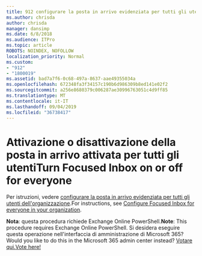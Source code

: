```yaml
---
title: 912 configurare la posta in arrivo evidenziata per tutti gli utenti dell'organizzazione
ms.author: chrisda
author: chrisda
manager: dansimp
ms.date: 6/8/2018
ms.audience: ITPro
ms.topic: article
ROBOTS: NOINDEX, NOFOLLOW
localization_priority: Normal
ms.custom:
- "912"
- "1800019"
ms.assetid: bad7a7f6-0c68-497a-8637-aae49355034a
ms.openlocfilehash: 672348fa3f34157c190b6d986309b8ed141e02f2
ms.sourcegitcommit: a256e8680379c006287ae30996763051c4d9ff85
ms.translationtype: MT
ms.contentlocale: it-IT
ms.lasthandoff: 09/04/2019
ms.locfileid: "36738417"
---
```

# <a name="turn-focused-inbox-on-or-off-for-everyone"></a><span data-ttu-id="a855f-102">Attivazione o disattivazione della posta in arrivo attivata per tutti gli utenti</span><span class="sxs-lookup"><span data-stu-id="a855f-102">Turn Focused Inbox on or off for everyone</span></span>

<span data-ttu-id="a855f-103">Per istruzioni, vedere [configurare la posta in arrivo evidenziata per tutti gli utenti dell'organizzazione](https://docs.microsoft.com/office365/admin/setup/configure-focused-inbox).</span><span class="sxs-lookup"><span data-stu-id="a855f-103">For instructions, see [Configure Focused Inbox for everyone in your organization](https://docs.microsoft.com/office365/admin/setup/configure-focused-inbox).</span></span>

<span data-ttu-id="a855f-104">**Nota**: questa procedura richiede Exchange Online PowerShell.</span><span class="sxs-lookup"><span data-stu-id="a855f-104">**Note**: This procedure requires Exchange Online PowerShell.</span></span> <span data-ttu-id="a855f-105">Si desidera eseguire questa operazione nell'interfaccia di amministrazione di Microsoft 365?</span><span class="sxs-lookup"><span data-stu-id="a855f-105">Would you like to do this in the Microsoft 365 admin center instead?</span></span> [<span data-ttu-id="a855f-106">Votare qui.</span><span class="sxs-lookup"><span data-stu-id="a855f-106">Vote here!</span></span>](https://go.microsoft.com/fwlink/p/?linkid=862489)
